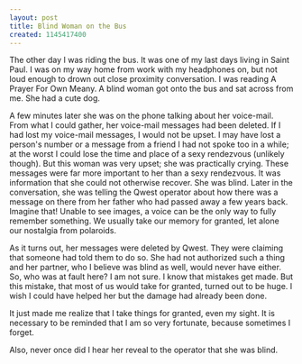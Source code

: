 ```yaml
---
layout: post
title: Blind Woman on the Bus
created: 1145417400
---
```


The other day I was riding the bus. It was one of my last days living in Saint Paul. I was on my way home from work with my headphones on, but not loud enough to drown out close proximity conversation. I was reading A Prayer For Own Meany. A blind woman got onto the bus and sat across from me. She had a cute dog.

A few minutes later she was on the phone talking about her voice-mail. From what I could gather, her voice-mail messages had been deleted. If I had lost my voice-mail messages, I would not be upset. I may have lost a person's number or a message from a friend I had not spoke too in a while; at the worst I could lose the time and place of a sexy rendezvous (unlikely though). But this woman was very upset; she was practically crying. These messages were far more important to her than a sexy rendezvous. It was information that she could not otherwise recover. She was blind. Later in the conversation, she was telling the Qwest operator about how there was a message on there from her father who had passed away a few years back. Imagine that! Unable to see images, a voice can be the only way to fully remember something. We usually take our memory for granted, let alone our nostalgia from polaroids.

As it turns out, her messages were deleted by Qwest. They were claiming that someone had told them to do so. She had not authorized such a thing and her partner, who I believe was blind as well, would never have either. So, who was at fault here? I am not sure. I know that mistakes get made. But this mistake, that most of us would take for granted, turned out to be huge. I wish I could have helped her but the damage had already been done.

It just made me realize that I take things for granted, even my sight. It is necessary to be reminded that I am so very fortunate, because sometimes I forget.

Also, never once did I hear her reveal to the operator that she was blind.

